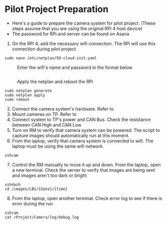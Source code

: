 # Pilot Project Preparation
* Here's a guide to prepare the camera system for pilot project.
(These steps assume that you are using the original RPi 4 host device)
* The password for RPi and server can be found on Asana

1. On the RPi 4, add the necessary wifi connection. The RPi will use this connection during pilot project.
```
sudo nano /etc/netplan/50-cloud-init.yaml
```
$~~~~~~~~~$ Enter the wifi's name and password in the format below
```
```
$~~~~~~~~~$ Apply the netplan and reboot the RPi
```
sudo netplan generate
sudo netplan apply
sudo reboot
```

2. Connect the camera system's hardware. Refer to 
3. Mount cameras on TP. Refer to
4. Connect system to TP's power and CAN Bus. Check the resistance between CAN High and CAN Low
5. Turn on RM to verify that camera system can be powered. The script to capture images should automatically run at this moment.
6. From the laptop, verify that camera system is connected to wifi. The laptop must be using the same wifi network.
```
sshcam
```
7. Control the RM manually to move it up and down. From the laptop, open a new terminal. Check the server to verify that images are being sent and images aren't too dark or bright
```
sshdash
cd /images/LB1/{date}/{time}
```
8. From the laptop, open another terminal. Check error log to see if there is error during the run
```
sshcam
cat /Project/Camera/log/debug.log
```


